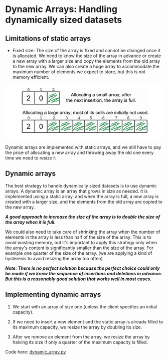 # Dynamic Arrays: Handling dynamically sized datasets

## Limitations of static arrays

- Fixed size: The size of the array is fixed and cannot be changed once it is allocated. We need to know the size of the array in advance or create a new array with a larger size and copy the elements from the old array to the new array. We can also create a huge array to accommodate the maximum number of elements we expect to store, but this is not memory efficient.

![alt text](image.png)

Dynamic arrays are implemented with static arrays, and we still have to pay the price of allocating a new array and throwing away the old one every time we need to resize it

## Dynamic arrays

The best strategy to handle dynamically sized datasets is to use dynamic arrays. A dynamic array is an array that grows in size as needed. It is implemented using a static array, and when the array is full, a new array is created with a larger size, and the elements from the old array are copied to the new array.

**_A good approach to increase the size of the array is to double the size of the array when it is full._**

We could also need to take care of shrinking the array when the number of elements in the array is less than half of the size of the array. This is to avoid wasting memory, but it's important to apply this strategy only when the array's content is significantly smaller than the size of the array. For example one quarter of the size of the array. (we are applying a kind of hysteresis to avoid resizing the array too often)

**_Note: There is no perfect solution because the perfect choice could only be made if we knew the sequence of insertions and deletions in advance. But this is a reasonably good solution that works well in most cases._**

## Implementing dynamic arrays

1. We start with an array of size one (unless the client specifies an initial capacity).

2. If we need to insert a new element and the static array is already filled to its maximum capacity, we resize the array by doubling its size.

3. After we remove an element from the array, we resize the array by halving its size if only a quarter of the maximum capacity is filled.

Code here: [dynamic_array.py](main.py)
